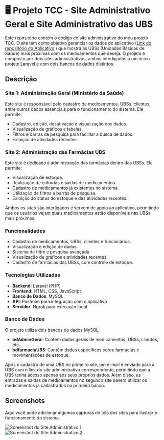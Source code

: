 # 🖥️ Projeto TCC - Site Administrativo Geral e Site Administrativo das UBS

Este repositório contém o código do site administrativo do meu projeto TCC. O site tem como objetivo gerenciar os dados do aplicativo ([Link do repositório do Aplicativo](link-da-imagem-1)
) que mostra as UBSs (Unidades Básicas de Saúde) mais próximas com os medicamentos que deseja. O projeto é composto por dois sites administrativos, ambos interligados a um único projeto Laravel e com dois bancos de dados distintos.


## Descrição

### Site 1: **Administração Geral** (Ministério da Saúde)
Este site é responsável pelo cadastro de medicamentos, UBSs, clientes, entre outros dados essenciais para o funcionamento do sistema. Ele permite:
- Cadastro, edição, desativação e visualização dos dados.
- Visualização de gráficos e tabelas.
- Filtros e barras de pesquisa para facilitar a busca de dados.
- Exibição de atividades recentes.

### Site 2: **Administração das Farmácias UBS**
Este site é dedicado à administração das farmácias dentro das UBSs. Ele permite:
- Visualização de estoque.
- Realização de entradas e saídas de medicamentos.
- Cadastro de medicamentos já existentes no sistema.
- Utilização de filtros e barras de pesquisa.
- Exibição do status do estoque e das atividades recentes.

Ambos os sites são interligados e servem de apoio ao aplicativo, permitindo que os usuários vejam quais medicamentos estão disponíveis nas UBSs mais próximas.

### Funcionalidades
- Cadastro de medicamentos, UBSs, clientes e funcionários.
- Visualização e edição de dados.
- Sistema de filtro e pesquisa avançada.
- Visualização de gráficos e atividades recentes.
- Cadastro de farmácias das UBSs, com controle de estoque.

### Tecnologias Utilizadas
- **Backend**: Laravel (PHP)
- **Frontend**: HTML, CSS, JavaScript
- **Banco de Dados**: MySQL
- **API**: Postman para integração com o aplicativo
- **Servidor**: Ngrok para execução local

### Banco de Dados
O projeto utiliza dois bancos de dados MySQL:  
- **bdAdminGeral**: Contém dados gerais de medicamentos, UBSs, clientes, etc.
- **bdfarmaciaUBS**: Contém dados específicos sobre farmácias e movimentações de estoque.

Após o cadastro de uma UBS no primeiro site, um e-mail é enviado para a UBS com o link do site administrativo correspondente, permitindo que a UBS tenha acesso apenas aos seus próprios dados. Além disso, as entradas e saídas de medicamentos no segundo site devem utilizar os medicamentos já cadastrados no primeiro banco.

## Screenshots
Aqui você pode adicionar algumas capturas de tela dos sites para ilustrar o funcionamento do sistema.

![Screenshot do Site Administrativo 1](link-da-imagem-1)
![Screenshot do Site Administrativo 2](link-da-imagem-2)

